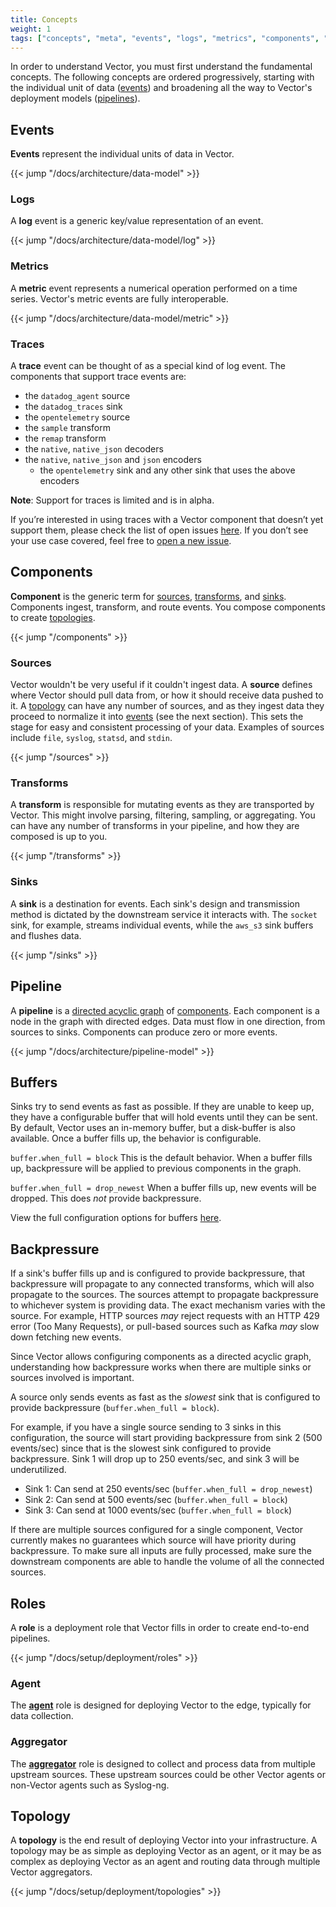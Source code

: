 ```yaml
---
title: Concepts
weight: 1
tags: ["concepts", "meta", "events", "logs", "metrics", "components", "sources", "transforms", "sinks", "pipeline", "roles", "agent", "aggregator", "topology"]
---
```


In order to understand Vector, you must first understand the fundamental concepts. The following concepts are ordered progressively, starting with the individual unit of data ([events]) and broadening all the way to Vector's deployment models ([pipelines]).

## Events

**Events** represent the individual units of data in Vector.

{{< jump "/docs/architecture/data-model" >}}

### Logs

A **log** event is a generic key/value representation of an event.

{{< jump "/docs/architecture/data-model/log" >}}

### Metrics

A **metric** event represents a numerical operation performed on a time series. Vector's metric events are fully interoperable.

{{< jump "/docs/architecture/data-model/metric" >}}

### Traces

A **trace** event can be thought of as a special kind of log event. The components that support trace events are:

* the `datadog_agent` source
* the `datadog_traces` sink
* the `opentelemetry` source
* the `sample` transform
* the `remap` transform
* the `native`, `native_json` decoders
* the `native`, `native_json` and `json` encoders
  * the `opentelemetry` sink and any other sink that uses the above encoders

**Note**: Support for traces is limited and is in alpha.

If you’re interested in using traces with a Vector component that doesn’t yet support them,
please check the list of open issues [here](https://github.com/vectordotdev/vector/issues?q=is%3Aissue+state%3Aopen+label%3A%22domain%3A%20traces%22).
If you don’t see your use case covered, feel free to [open a new issue](https://github.com/vectordotdev/vector/issues/new?template=feature.yml).


## Components

**Component** is the generic term for [sources], [transforms], and [sinks]. Components ingest, transform, and route events. You compose components to create [topologies].

{{< jump "/components" >}}

### Sources

Vector wouldn't be very useful if it couldn't ingest data. A **source** defines where Vector should pull data from, or how it should receive data pushed to it. A [topology][topologies] can have any number of sources, and as they ingest data they proceed to normalize it into [events] (see the next section). This sets the stage for easy and consistent processing of your data. Examples of sources include `file`, `syslog`, `statsd`, and `stdin`.

{{< jump "/sources" >}}

### Transforms

A **transform** is responsible for mutating events as they are transported by Vector.
This might involve parsing, filtering, sampling, or aggregating.
You can have any number of transforms in your pipeline, and how they are composed is up to you.

{{< jump "/transforms" >}}

### Sinks

A **sink** is a destination for events. Each sink's design and transmission method is dictated by the downstream service it interacts with. The `socket` sink, for example, streams individual events, while the `aws_s3` sink buffers and flushes data.

{{< jump "/sinks" >}}

## Pipeline

A **pipeline** is a [directed acyclic graph][dag] of [components]. Each component is a node in the graph with directed edges. Data must flow in one direction, from sources to sinks. Components can produce zero or more events.

{{< jump "/docs/architecture/pipeline-model" >}}


## Buffers

Sinks try to send events as fast as possible. If they are unable to keep up, they have a configurable buffer that will hold events until they can be sent.
By default, Vector uses an in-memory buffer, but a disk-buffer is also available. Once a buffer fills up, the behavior is configurable.

`buffer.when_full = block`
This is the default behavior. When a buffer fills up, backpressure will be applied to previous components in the graph.

`buffer.when_full = drop_newest`
When a buffer fills up, new events will be dropped. This does _not_ provide backpressure.

View the full configuration options for buffers [here](/docs/reference/configuration/sinks/vector/#buffer).

## Backpressure

If a sink's buffer fills up and is configured to provide backpressure, that backpressure will propagate to any connected
transforms, which will also propagate to the sources. The sources attempt to propagate backpressure to
whichever system is providing data. The exact mechanism varies with the source. For example, HTTP sources _may_
reject requests with an HTTP 429 error (Too Many Requests), or pull-based sources such as Kafka _may_ slow down fetching new events.

Since Vector allows configuring components as a directed acyclic graph, understanding how backpressure works when there
are multiple sinks or sources involved is important.

A source only sends events as fast as the _slowest_ sink that is configured to provide backpressure (`buffer.when_full = block`).

For example, if you have a single source sending to 3 sinks in this configuration, the source will start providing
backpressure from sink 2 (500 events/sec) since that is the slowest sink configured to provide backpressure.
Sink 1 will drop up to 250 events/sec, and sink 3 will be underutilized.

* Sink 1: Can send at 250 events/sec (`buffer.when_full = drop_newest`)
* Sink 2: Can send at 500 events/sec  (`buffer.when_full = block`)
* Sink 3: Can send at 1000 events/sec  (`buffer.when_full = block`)

If there are multiple sources configured for a single component, Vector currently makes no guarantees
which source will have priority during backpressure. To make sure all inputs are fully processed, make
sure the downstream components are able to handle the volume of all the connected sources.


## Roles

A **role** is a deployment role that Vector fills in order to create end-to-end pipelines.

{{< jump "/docs/setup/deployment/roles" >}}

### Agent

The [**agent**](/docs/setup/deployment/roles#agent) role is designed for deploying Vector to the edge, typically for data collection.

### Aggregator

The [**aggregator**](/docs/setup/deployment/roles#aggregator) role is designed to collect and process data from multiple upstream sources. These upstream sources could be other Vector agents or non-Vector agents such as Syslog-ng.

## Topology

A **topology** is the end result of deploying Vector into your infrastructure. A topology may be as simple as deploying Vector as an agent, or it may be as complex as deploying Vector as an agent and routing data through multiple Vector aggregators.

{{< jump "/docs/setup/deployment/topologies" >}}

[components]: /components
[dag]: https://en.wikipedia.org/wiki/Directed_acyclic_graph
[events]: #events
[pipelines]: #pipeline
[sinks]: #sinks
[sources]: #sources
[topologies]: #topology
[transforms]: #transforms
